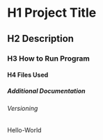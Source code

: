 # H1 Project Title
## H2 Description
### H3 How to Run Program
#### H4 Files Used
##### Additional Documentation
###### Versioning









Hello-World





<!---
KramerWill/KramerWill is a ✨ special ✨ repository because its `README.md` (this file) appears on your GitHub profile.
You can click the Preview link to take a look at your changes.
--->
